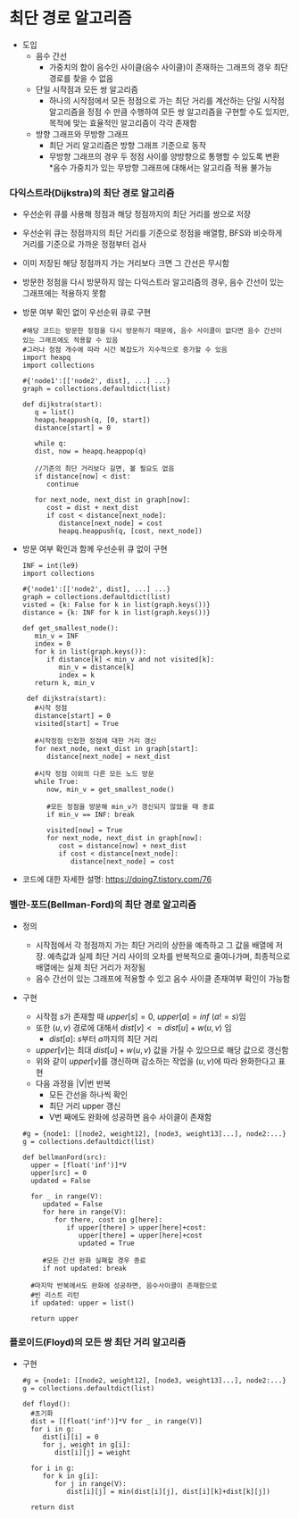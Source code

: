 # 최단 경로 알고리즘

- 도입
   - 음수 간선
     - 가중치의 합이 음수인 사이클(음수 사이클)이 존재하는 그래프의 경우 최단 경로를 찾을 수 없음
   - 단일 시작점과 모든 쌍 알고리즘
     - 하나의 시작점에서 모든 정점으로 가는 최단 거리를 계산하는 단일 시작점 알고리즘을 정점 수 만큼 수행하여 모든 쌍 알고리즘을 구현할 수도 있지만, 목적에 맞는 효율적인 알고리즘이 각각 존재함
   - 방향 그래프와 무방향 그래프
     - 최단 거리 알고리즘은 방향 그래프 기준으로 동작
     - 무방향 그래프의 경우 두 정점 사이를 양방향으로 통행할 수 있도록 변환  
       *음수 가중치가 있는 무방향 그래프에 대해서는 알고리즘 적용 불가능

### 다익스트라(Dijkstra)의 최단 경로 알고리즘

- 우선순위 큐를 사용해 정점과 해당 정점까지의 최단 거리를 쌍으로 저장
- 우선순위 큐는 정점까지의 최단 거리를 기준으로 정점을 배열함, BFS와 비슷하게 거리를 기준으로 가까운 정점부터 검사
- 이미 저장된 해당 정점까지 가는 거리보다 크면 그 간선은 무시함
- 방문한 정점을 다시 방문하지 않는 다익스트라 알고리즘의 경우, 음수 간선이 있는 그래프에는 적용하지 못함

- 방문 여부 확인 없이 우선순위 큐로 구현
   ```
   #해당 코드는 방문한 정점을 다시 방문하기 때문에, 음수 사이클이 없다면 음수 간선이 있는 그래프에도 적용할 수 있음
   #그러나 정점 개수에 따라 시간 복잡도가 지수적으로 증가할 수 있음
   import heapq
   import collections

   #{'node1':[['node2', dist], ...] ...}
   graph = collections.defaultdict(list)

   def dijkstra(start):
      q = list()
      heapq.heappush(q, [0, start])
      distance[start] = 0

      while q:
      dist, now = heapq.heappop(q)

      //기존의 최단 거리보다 길면, 볼 필요도 없음
      if distance[now] < dist:
         continue

      for next_node, next_dist in graph[now]:
         cost = dist + next_dist
         if cost < distance[next_node]:
            distance[next_node] = cost
            heapq.heappush(q, [cost, next_node])

   ```
- 방문 여부 확인과 함께 우선순위 큐 없이 구현
   ```
   INF = int(le9)
   import collections

   #{'node1':[['node2', dist], ...] ...}
   graph = collections.defaultdict(list)
   visted = {k: False for k in list(graph.keys())}
   distance = {k: INF for k in list(graph.keys())}

   def get_smallest_node():
      min_v = INF
      index = 0
      for k in list(graph.keys()):
         if distance[k] < min_v and not visited[k]:
            min_v = distance[k]
            index = k
      return k, min_v

    def dijkstra(start):
      #시작 정점
      distance[start] = 0
      visited[start] = True

      #시작정점 인접한 정점에 대한 거리 갱신
      for next_node, next_dist in graph[start]:
         distance[next_node] = next_dist

      #시작 정점 이외의 다른 모든 노드 방문
      while True:
         now, min_v = get_smallest_node()

         #모든 정점을 방문해 min_v가 갱신되지 않았을 때 종료
         if min_v == INF: break

         visited[now] = True
         for next_node, next_dist in graph[now]:
            cost = distance[now] + next_dist
            if cost < distance[next_node]:
               distance[next_node] = cost
   ```
- 코드에 대한 자세한 설명: https://doing7.tistory.com/76 

### 벨만-포드(Bellman-Ford)의 최단 경로 알고리즘

- 정의 
    - 시작점에서 각 정점까지 가는 최단 거리의 상한을 예측하고 그 값을 배열에 저장. 예측값과 실제 최단 거리 사이의 오차를 반복적으로 줄여나가며, 최종적으로 배열에는 실제 최단 거리가 저장됨
    - 음수 간선이 있는 그래프에 적용할 수 있고 음수 사이클 존재여부 확인이 가능함

- 구현
    - 시작점 $s$가 존재할 때 $upper[s] = 0$, $upper[a] = inf$  $(a != s)$임
    - 또한 $(u, v)$ 경로에 대해서 $dist[v] <= dist[u] + w(u, v)$ 임  
      * $dist[a]$: $s$부터 $a$까지의 최단 거리
    - $upper[v]$는 최대 $dist[u]+w(u,v)$ 값을 가질 수 있으므로 해당 값으로 갱신함
    - 위와 같이 $upper[v]$를 갱신하며 감소하는 작업을 $(u,v)$에 따라 완화한다고 표현
    - 다음 과정을 |V|번 반복
      - 모든 간선을 하나씩 확인
      - 최단 거리 upper 갱신
      - V번 째에도 완화에 성공하면 음수 사이클이 존재함
    ```
    #g = {node1: [[node2, weight12], [node3, weight13]...], node2:...}
    g = collections.defaultdict(list)
    
    def bellmanFord(src):
      upper = [float('inf')]*V
      upper[src] = 0
      updated = False
      
      for _ in range(V):
         updated = False
         for here in range(V):
            for there, cost in g[here]:
               if upper[there] > upper[here]+cost:
                  upper[there] = upper[here]+cost
                  updated = True
        
         #모든 간선 완화 실패할 경우 종료         
         if not updated: break 
      
      #마지막 반복에서도 완화에 성공하면, 음수사이클이 존재함으로
      #빈 리스트 리턴
      if updated: upper = list()
      
      return upper
    ```

### 플로이드(Floyd)의 모든 쌍 최단 거리 알고리즘
- 구현
    ```
    #g = {node1: [[node2, weight12], [node3, weight13]...], node2:...}
    g = collections.defaultdict(list)
    
    def floyd():
      #초기화
      dist = [[float('inf')]*V for _ in range(V)]
      for i in g:
         dist[i][i] = 0
         for j, weight in g[i]:
            dist[i][j] = weight
      
      for i in g:
         for k in g[i]:
            for j in range(V):
               dist[i][j] = min(dist[i][j], dist[i][k]+dist[k][j])
               
      return dist
    ```

